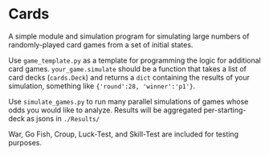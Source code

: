 # Cards
A simple module and simulation program for simulating large numbers of randomly-played card games from a set of initial states.

Use `game_template.py` as a template for programming the logic for additional card games. `your_game.simulate` should be a function that takes a list of card decks (`cards.Deck`) and returns a `dict` containing the results of your simulation, something like `{'round':28, 'winner':'p1'}`.

Use `simulate_games.py` to run many parallel simulations of games whose odds you would like to analyze. Results will be aggregated per-starting-deck as jsons in `./Results/`

War, Go Fish, Croup, Luck-Test, and Skill-Test are included for testing purposes.
